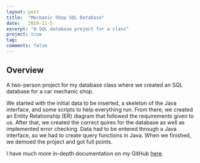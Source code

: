 ```yaml
---
layout: post
title:  "Mechanic Shop SQL Database"
date:   2019-11-5
excerpt: "A SQL database project for a class"
project: true
tag:
comments: false
---
```


## Overview

A two-person project for my database class where we created an SQL database for a car mechanic shop.

We started with the initial data to be inserted, a skeleton of the Java interface, and some scripts to help everything run. From there, we created an Entity Relationship (ER) diagram that followed the requirements given to us. After that, we created the correct quires for the database as well as implemented error checking.  Data had to be entered through a Java interface, so we had to create query functions in Java. When we finished, we demoed the project and got full points.

I have much more in-depth documentation on my GitHub [here](https://github.com/mzeml/Mechanic-Shop-Database).